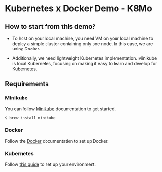 # Kubernetes x Docker Demo - K8Mo

## How to start from this demo?

-   To host on your local machine, you need VM on your local machine to deploy a simple cluster containing only one node. In this case, we are using Docker.

-   Additionally, we need lightweight Kubernetes implementation. Minikube is local Kubernetes, focusing on making it easy to learn and develop for Kubernetes.

## Requirements

### Minikube

You can follow [Minikube](https://minikube.sigs.k8s.io/docs/start/) documentation to get started.

```bash
$ brew install minikube
```

### Docker

Follow the [Docker](https://docs.docker.com/engine/install/) documentation to set up Docker.

### Kubernetes

Follow [this guide](https://kubernetes.io/docs/setup) to set up your environment.
